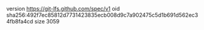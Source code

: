version https://git-lfs.github.com/spec/v1
oid sha256:492f7ec85812d7731423835ecb008d9c7a902475c5d1b691d562ec34fb8fa4cd
size 3059
